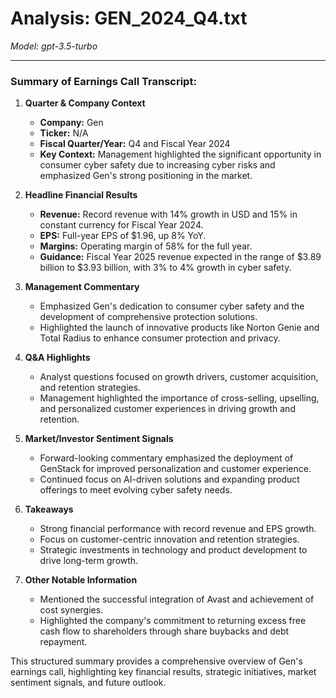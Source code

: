 # Analysis: GEN_2024_Q4.txt

*Model: gpt-3.5-turbo*

---

### Summary of Earnings Call Transcript:

1. **Quarter & Company Context**
   - **Company:** Gen
   - **Ticker:** N/A
   - **Fiscal Quarter/Year:** Q4 and Fiscal Year 2024
   - **Key Context:** Management highlighted the significant opportunity in consumer cyber safety due to increasing cyber risks and emphasized Gen's strong positioning in the market.

2. **Headline Financial Results**
   - **Revenue:** Record revenue with 14% growth in USD and 15% in constant currency for Fiscal Year 2024.
   - **EPS:** Full-year EPS of $1.96, up 8% YoY.
   - **Margins:** Operating margin of 58% for the full year.
   - **Guidance:** Fiscal Year 2025 revenue expected in the range of $3.89 billion to $3.93 billion, with 3% to 4% growth in cyber safety.

3. **Management Commentary**
   - Emphasized Gen's dedication to consumer cyber safety and the development of comprehensive protection solutions.
   - Highlighted the launch of innovative products like Norton Genie and Total Radius to enhance consumer protection and privacy.

4. **Q&A Highlights**
   - Analyst questions focused on growth drivers, customer acquisition, and retention strategies.
   - Management highlighted the importance of cross-selling, upselling, and personalized customer experiences in driving growth and retention.

5. **Market/Investor Sentiment Signals**
   - Forward-looking commentary emphasized the deployment of GenStack for improved personalization and customer experience.
   - Continued focus on AI-driven solutions and expanding product offerings to meet evolving cyber safety needs.

6. **Takeaways**
   - Strong financial performance with record revenue and EPS growth.
   - Focus on customer-centric innovation and retention strategies.
   - Strategic investments in technology and product development to drive long-term growth.

7. **Other Notable Information**
   - Mentioned the successful integration of Avast and achievement of cost synergies.
   - Highlighted the company's commitment to returning excess free cash flow to shareholders through share buybacks and debt repayment.

This structured summary provides a comprehensive overview of Gen's earnings call, highlighting key financial results, strategic initiatives, market sentiment signals, and future outlook.